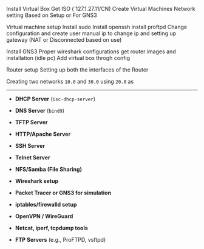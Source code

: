 
Install Virtual Box
	Get ISO (`127.1.27.11/CN)
	Create Virtual Machines
	Network setting Based on Setup or For GNS3

Virtual machine setup
	Install sudo
	Install openssh
	install proftpd
	Change configuration and create user
	manual ip to change ip and setting up gateway
	(NAT or Disconnected based on use)
	 
Install GNS3
	Proper wireshark configurations
	get router images and installation (idle pc)
	Add virtual box throgh config

Router setup
	Setting up both the interfaces of the Router


Creating two networks `10.0` and `30.0`
using `20.0` as 

___

- **DHCP Server** (`isc-dhcp-server`)
    
- **DNS Server** (`bind9`)
    
- **TFTP Server**
    
- **HTTP/Apache Server**
    
- **SSH Server**
    
- **Telnet Server**
    
- **NFS/Samba (File Sharing)**
    
- **Wireshark setup**
    
- **Packet Tracer or GNS3 for simulation**
    
- **iptables/firewalld setup**
    
- **OpenVPN / WireGuard**
    
- **Netcat, iperf, tcpdump tools**
    
- **FTP Servers** (e.g., ProFTPD, vsftpd)
    